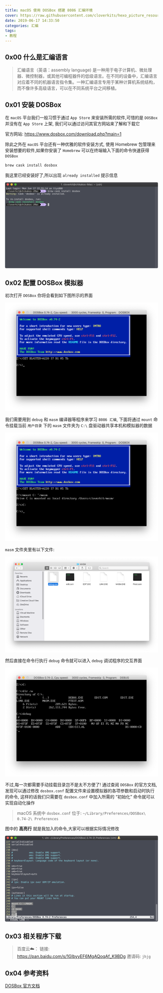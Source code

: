 ```yaml
---
title: macOS 使用 DOSBox 搭建 8086 汇编环境
cover: https://raw.githubusercontent.com/cloverkits/hexo_picture_resource/master/picture/assembly.jpg 
date: 2019-06-17 14:33:50
categories: 汇编
tags:
- 教程
---
```


## 0x00 什么是汇编语言
>汇编语言（英语：assembly language) 是一种用于电子计算机、微处理器、微控制器，或其他可编程器件的低级语言。在不同的设备中，汇编语言对应着不同的机器语言指令集。一种汇编语言专用于某种计算机系统结构，而不像许多高级语言，可以在不同系统平台之间移植。

<!-- more -->

## 0x01 安装 DOSBox
在 `macOS` 平台我们一般习惯于通过 `App Store` 来安装所需的软件,可惜的是 `DOSBox` 并没有在 `App Store` 上架, 我们可以通过访问其官方网站来了解和下载它

官方网站:
https://www.dosbox.com/download.php?main=1

除此之外在 `macOS` 平台还有一种优雅的软件安装方式, 使用 Homebrew 包管理来安装想要的软件,如果你安装了 `Homebrew` 可以在终端输入下面的命令快速获得 `DOSBox`

```bash
brew cask install dosbox
```

我这里已经安装好了,所以出现 `already installed` 提示信息

![](https://raw.githubusercontent.com/cloverkits/hexo_picture_resource/master/picture/dosbox_install.png)

## 0x02 配置 DOSBox 模拟器

初次打开 `DOSBox` 你将会看到如下图所示的界面

![](https://raw.githubusercontent.com/cloverkits/hexo_picture_resource/master/picture/DOSBox_Main.png)

我们需要用到 `debug` 和 `masm` 编译器等程序来学习 `8086 汇编`, 下面将通过 `mount` 命令挂载当前 `用户目录` 下的 `masm` 文件夹为 `C:\` 盘驱动器共享本机和模拟器的数据

![](https://github.com/cloverkits/hexo_picture_resource/blob/master/picture/DOSBox_Mount.png?raw=true)

`masm` 文件夹里有以下文件:

![](https://github.com/cloverkits/hexo_picture_resource/blob/master/picture/DOSBox_document.png?raw=true)

然后直接在命令行执行 `debug` 命令就可以进入 `debug` 调试程序的交互界面

![](https://github.com/cloverkits/hexo_picture_resource/blob/master/picture/DOSBox_debug.png?raw=true)

不过,每一次都需要手动挂载目录岂不是太不方便了!
通过查阅 `DOSBox` 的官方文档,发现可以通过修改 `dosbox.conf` 配置文件来设置模拟器的各项参数和启动时执行的命令, 这样的话我们只需要在 `dosbox.conf` 中加入所需的 “初始化” 命令就可以实现自动化操作

>macOS 系统中 `dosbox.conf` 位于:
`~/Library/Preferences/DOSBox\ 0.74-2\ Preferences`

图中的 **高亮行** 就是我加入的命令,大家可以根据实际情况修改

![](https://github.com/cloverkits/hexo_picture_resource/blob/master/picture/DOSBox_chconfig.png?raw=true)

## 0x03 相关程序下载
>百度云☁️：
链接: https://pan.baidu.com/s/1GlbyyEF6MgAQoqAf_K9BDg
邀请码: `jhjg`

## 0x04 参考资料
[DOSBox 官方文档](https://www.dosbox.com/wiki/Dosbox.conf#Mac_OS_X)
